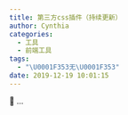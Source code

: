 ```yaml
---
title: 第三方css插件（持续更新）
author: Cynthia
categories:
  - 工具
  - 前端工具
tags:
  - "\U0001F353无\U0001F353"
date: 2019-12-19 10:01:15
---
```


🐰
...
<!--more-->